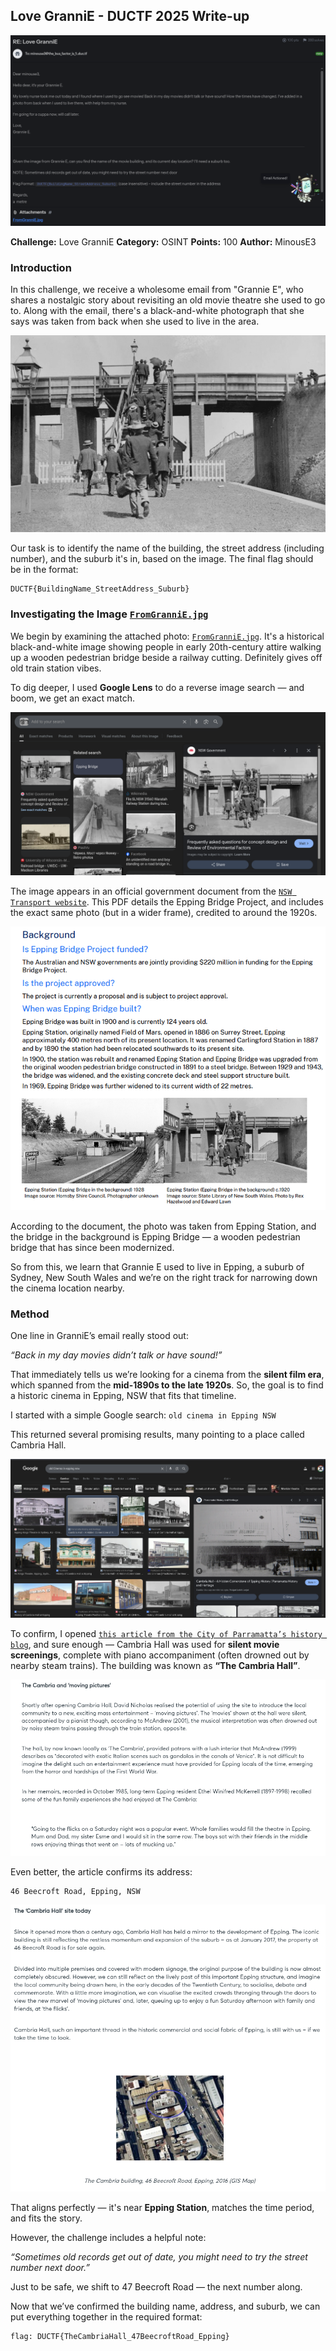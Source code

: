 ## Love GranniE - DUCTF 2025 Write-up

![Banner](assets/img/banner.png)

**Challenge:** Love GranniE
**Category:** OSINT
**Points:** 100
**Author:** MinousE3

### Introduction
In this challenge, we receive a wholesome email from "Grannie E", who shares a nostalgic story about revisiting an old movie theatre she used to go to. Along with the email, there's a black-and-white photograph that she says was taken from back when she used to live in the area.

![FromGranniE](assets/img/FromGranniE.jpg)

Our task is to identify the name of the building, the street address (including number), and the suburb it's in, based on the image. The final flag should be in the format:

```
DUCTF{BuildingName_StreetAddress_Suburb}
```

### Investigating the Image [`FromGranniE.jpg`](assets/img/FromGranniE.jpg)
We begin by examining the attached photo: [`FromGranniE.jpg`](assets/img/FromGranniE.jpg). It's a historical black-and-white image showing people in early 20th-century attire walking up a wooden pedestrian bridge beside a railway cutting. Definitely gives off old train station vibes.

To dig deeper, I used **Google Lens** to do a reverse image search — and boom, we get an exact match.

![Investigate 1](assets/img/investigate-1.png)

The image appears in an official government document from the [`NSW Transport website`](https://www.transport.nsw.gov.au/system/files/media/documents/2024/Epping-Bridge-Project-Frequently-Asked-Questions-for-concept-design-and-Review-of-Environmental-Factors.pdf). This PDF details the Epping Bridge Project, and includes the exact same photo (but in a wider frame), credited to around the 1920s.

![Investigate 2](assets/img/investigate-2.png)

According to the document, the photo was taken from Epping Station, and the bridge in the background is Epping Bridge — a wooden pedestrian bridge that has since been modernized.

So from this, we learn that Grannie E used to live in Epping, a suburb of Sydney, New South Wales and we’re on the right track for narrowing down the cinema location nearby.

### Method
One line in GranniE’s email really stood out:

*“Back in my day movies didn’t talk or have sound!”*

That immediately tells us we’re looking for a cinema from the **silent film era**, which spanned from the **mid-1890s to the late 1920s**. So, the goal is to find a historic cinema in Epping, NSW that fits that timeline.

I started with a simple Google search: `old cinema in Epping NSW`

This returned several promising results, many pointing to a place called Cambria Hall.

![Search 1](assets/img/search-1.png)

To confirm, I opened [`this article from the City of Parramatta’s history blog`](https://historyandheritage.cityofparramatta.nsw.gov.au/blog/2017/02/03/cambria-hall-a-hidden-cornerstone-of-epping-history), and sure enough — Cambria Hall was used for **silent movie screenings**, complete with piano accompaniment (often drowned out by nearby steam trains). The building was known as **“The Cambria Hall”**.

![Search 2](assets/img/search-2.png)

Even better, the article confirms its address:
```
46 Beecroft Road, Epping, NSW
```

![Search 3](assets/img/search-3.png)

That aligns perfectly — it's near **Epping Station**, matches the time period, and fits the story.

However, the challenge includes a helpful note:

*“Sometimes old records get out of date, you might need to try the street number next door.”*

Just to be safe, we shift to 47 Beecroft Road — the next number along.

Now that we’ve confirmed the building name, address, and suburb, we can put everything together in the required format:

```
flag: DUCTF{TheCambriaHall_47BeecroftRoad_Epping}
```